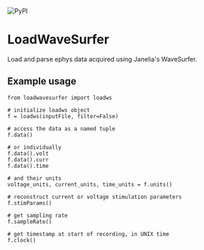 ![PyPI](https://img.shields.io/pypi/v/LoadWaveSurfer?color=g)
# LoadWaveSurfer
 Load and parse ephys data acquired using Janelia's WaveSurfer.

## Example usage
```
from loadwavesurfer import loadws

# initialize loadws object
f = loadws(inputFile, filter=False)

# access the data as a named tuple
f.data()

# or individually
f.data().volt
f.data().curr
f.data().time

# and their units
voltage_units, current_units, time_units = f.units()

# reconstruct current or voltage stimulation parameters
f.stimParams()

# get sampling rate
f.sampleRate()

# get timestamp at start of recording, in UNIX time
f.clock()
```